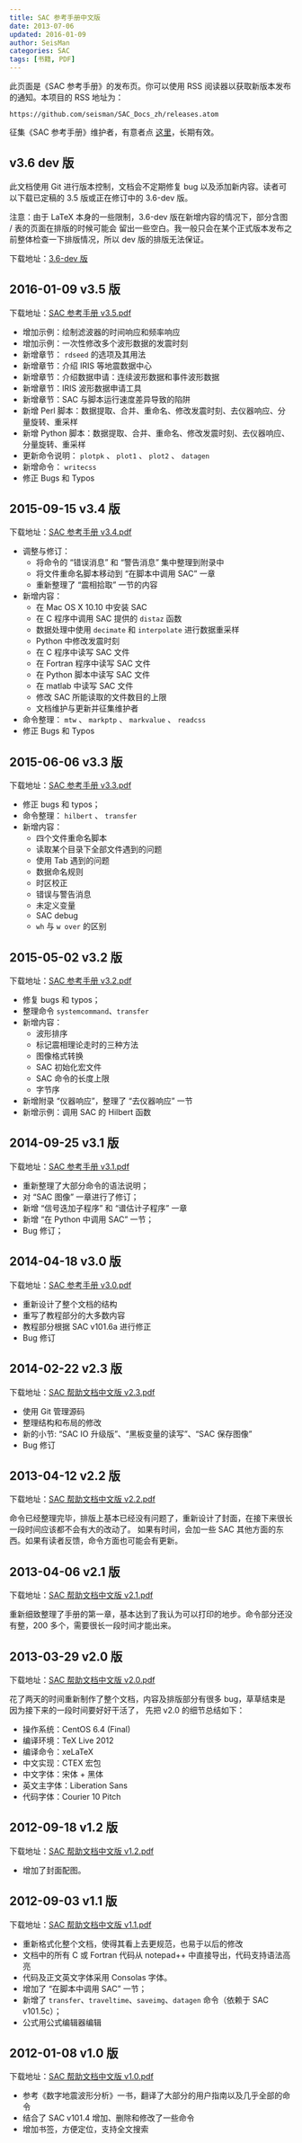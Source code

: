 ```yaml
---
title: SAC 参考手册中文版
date: 2013-07-06
updated: 2016-01-09
author: SeisMan
categories: SAC
tags: [书籍, PDF]
---
```


此页面是《SAC 参考手册》的发布页。你可以使用 RSS 阅读器以获取新版本发布的通知。本项目的 RSS 地址为：

    https://github.com/seisman/SAC_Docs_zh/releases.atom

征集《SAC 参考手册》维护者，有意者点 [这里](/maintainers-for-sac-manual-wanted.html)，长期有效。

<!--more-->

## v3.6 dev 版

此文档使用 Git 进行版本控制，文档会不定期修复 bug 以及添加新内容。读者可以下载已定稿的 3.5 版或正在修订中的 3.6-dev 版。

注意：由于 LaTeX 本身的一些限制，3.6-dev 版在新增内容的情况下，部分含图 / 表的页面在排版的时候可能会
留出一些空白。我一般只会在某个正式版本发布之前整体检查一下排版情况，所以 dev 版的排版无法保证。

下载地址：[3.6-dev 版](https://github.com/seisman/SAC_Docs_zh/raw/pdf/SAC_Docs.pdf)

## 2016-01-09 v3.5 版

下载地址：[SAC 参考手册 v3.5.pdf](http://7j1zxm.com1.z0.glb.clouddn.com/downloads/sac-manual-v3.5.pdf)

-   增加示例：绘制滤波器的时间响应和频率响应
-   增加示例：一次性修改多个波形数据的发震时刻
-   新增章节： `rdseed` 的选项及其用法
-   新增章节：介绍 IRIS 等地震数据中心
-   新增章节：介绍数据申请：连续波形数据和事件波形数据
-   新增章节：IRIS 波形数据申请工具
-   新增章节：SAC 与脚本运行速度差异导致的陷阱
-   新增 Perl 脚本：数据提取、合并、重命名、修改发震时刻、去仪器响应、分量旋转、重采样
-   新增 Python 脚本：数据提取、合并、重命名、修改发震时刻、去仪器响应、分量旋转、重采样
-   更新命令说明： `plotpk` 、 `plot1` 、 `plot2` 、 `datagen`
-   新增命令： `writecss`
-   修正 Bugs 和 Typos

## 2015-09-15 v3.4 版

下载地址：[SAC 参考手册 v3.4.pdf](http://7j1zxm.com1.z0.glb.clouddn.com/downloads/sac-manual-v3.4.pdf)

-   调整与修订：
    -   将命令的 “错误消息” 和 “警告消息” 集中整理到附录中
    -   将文件重命名脚本移动到 “在脚本中调用 SAC” 一章
    -   重新整理了 “震相拾取” 一节的内容
-   新增内容：
    -   在 Mac OS X 10.10 中安装 SAC
    -   在 C 程序中调用 SAC 提供的 `distaz` 函数
    -   数据处理中使用 `decimate` 和 `interpolate` 进行数据重采样
    -   Python 中修改发震时刻
    -   在 C 程序中读写 SAC 文件
    -   在 Fortran 程序中读写 SAC 文件
    -   在 Python 脚本中读写 SAC 文件
    -   在 matlab 中读写 SAC 文件
    -   修改 SAC 所能读取的文件数目的上限
    -   文档维护与更新并征集维护者
-   命令整理： `mtw` 、 `markptp` 、 `markvalue` 、 `readcss`
-   修正 Bugs 和 Typos

## 2015-06-06 v3.3 版

下载地址：[SAC 参考手册 v3.3.pdf](http://seisman.qiniudn.com/downloads/sac-manual-v3.3.pdf)

-   修正 bugs 和 typos；
-   命令整理： `hilbert` 、 `transfer`
-   新增内容：
    -   四个文件重命名脚本
    -   读取某个目录下全部文件遇到的问题
    -   使用 Tab 遇到的问题
    -   数据命名规则
    -   时区校正
    -   错误与警告消息
    -   未定义变量
    -   SAC debug
    -   `wh` 与 `w over` 的区别

## 2015-05-02 v3.2 版

下载地址：[SAC 参考手册 v3.2.pdf](http://seisman.qiniudn.com/downloads/sac-manual-v3.2.pdf)

-   修复 bugs 和 typos；
-   整理命令 `systemcommand`、`transfer`
-   新增内容：
    -  波形排序
    - 标记震相理论走时的三种方法
    - 图像格式转换
    - SAC 初始化宏文件
    - SAC 命令的长度上限
    - 字节序
-   新增附录 “仪器响应”，整理了 “去仪器响应” 一节
-   新增示例：调用 SAC 的 Hilbert 函数

## 2014-09-25 v3.1 版

下载地址：[SAC 参考手册 v3.1.pdf](http://seisman.qiniudn.com/downloads/sac-manual-v3.1.pdf)

- 重新整理了大部分命令的语法说明；
- 对 “SAC 图像” 一章进行了修订；
- 新增 “信号迭加子程序” 和 “谱估计子程序” 一章
- 新增 “在 Python 中调用 SAC” 一节；
- Bug 修订；

## 2014-04-18 v3.0 版

下载地址：[SAC 参考手册 v3.0.pdf](http://seisman.qiniudn.com/downloads/sac-manual-v3.0.pdf)

- 重新设计了整个文档的结构
- 重写了教程部分的大多数内容
- 教程部分根据 SAC v101.6a 进行修正
- Bug 修订

## 2014-02-22 v2.3 版

下载地址：[SAC 帮助文档中文版 v2.3.pdf](http://seisman.qiniudn.com/downloads/sac-manual-v2.3.pdf)

- 使用 Git 管理源码
- 整理结构和布局的修改
- 新的小节: “SAC IO 升级版”、“黑板变量的读写”、“SAC 保存图像”
- Bug 修订

## 2013-04-12 v2.2 版

下载地址：[SAC 帮助文档中文版 v2.2.pdf](http://seisman.qiniudn.com/downloads/sac-manual-v2.2.pdf)

命令已经整理完毕，排版上基本已经没有问题了，重新设计了封面，在接下来很长一段时间应该都不会有大的改动了。
如果有时间，会加一些 SAC 其他方面的东西。如果有读者反馈，命令方面也可能会有更新。

## 2013-04-06 v2.1 版

下载地址：[SAC 帮助文档中文版 v2.1.pdf](http://seisman.qiniudn.com/downloads/sac-manual-v2.1.pdf)

重新细致整理了手册的第一章，基本达到了我认为可以打印的地步。命令部分还没有整，200 多个，需要很长一段时间才能出来。

## 2013-03-29 v2.0 版

下载地址：[SAC 帮助文档中文版 v2.0.pdf](http://seisman.qiniudn.com/downloads/sac-manual-v2.0.pdf)

花了两天的时间重新制作了整个文档，内容及排版部分有很多 bug，草草结束是因为接下来的一段时间要好好干活了，
先把 v2.0 的细节总结如下：

- 操作系统：CentOS 6.4 (Final)
- 编译环境：TeX Live 2012
- 编译命令：xeLaTeX
- 中文实现：CTEX 宏包
- 中文字体：宋体 + 黑体
- 英文主字体：Liberation Sans
- 代码字体：Courier 10 Pitch

## 2012-09-18 v1.2 版

下载地址：[SAC 帮助文档中文版 v1.2.pdf](http://seisman.qiniudn.com/downloads/sac-manual-v1.2.pdf)

- 增加了封面配图。

## 2012-09-03 v1.1 版

下载地址：[SAC 帮助文档中文版 v1.1.pdf](http://seisman.qiniudn.com/downloads/sac-manual-v1.1.pdf)

- 重新格式化整个文档，使得其看上去更规范，也易于以后的修改
- 文档中的所有 C 或 Fortran 代码从 notepad++ 中直接导出，代码支持语法高亮
- 代码及正文英文字体采用 Consolas 字体。
- 增加了 “在脚本中调用 SAC” 一节；
- 新增了 `transfer`、`traveltime`、`saveimg`、`datagen` 命令（依赖于 SAC v101.5c）；
- 公式用公式编辑器编辑

## 2012-01-08 v1.0 版

下载地址：[SAC 帮助文档中文版 v1.0.pdf](http://seisman.qiniudn.com/downloads/sac-manual-v1.0.pdf)

- 参考《数字地震波形分析》一书，翻译了大部分的用户指南以及几乎全部的命令
- 结合了 SAC v101.4 增加、删除和修改了一些命令
- 增加书签，方便定位，支持全文搜索
